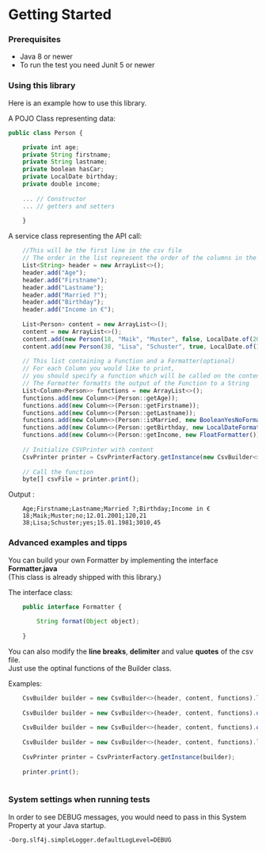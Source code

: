 # Getting Started


### Prerequisites

 - Java 8 or newer
 - To run the test you need Junit 5 or newer

### Using this library

Here is an example how to use this library.


A POJO Class representing data:

```javascript
public class Person {

	private int age;
	private String firstname;
	private String lastname;
	private boolean hasCar;
	private LocalDate birthday;
	private double income;
	
	... // Constructor
	... // getters and setters
	
	}
```
 
A service class representing the API call: 
 
```javascript
	//This will be the first line in the csv file
	// The order in the list represent the order of the columns in the file
	List<String> header = new ArrayList<>();
	header.add("Age");
	header.add("Firstname");
	header.add("Lastname");
	header.add("Married ?");
	header.add("Birthday");
	header.add("Income in €");
	
	List<Person> content = new ArrayList<>();
	content = new ArrayList<>();
	content.add(new Person(18, "Maik", "Muster", false, LocalDate.of(2001, 1, 12), 120.21));
	content.add(new Person(38, "Lisa", "Schuster", true, LocalDate.of(1981, 1, 15), 3010.45));
	
	// This list containing a Function and a Formatter(optional)
	// For each Column you would like to print,
	// you should specify a function which will be called on the content
	// The Formatter formatts the output of the Function to a String
	List<Column<Person>> functions = new ArrayList<>();
	functions.add(new Column<>(Person::getAge));
	functions.add(new Column<>(Person::getFirstname));
	functions.add(new Column<>(Person::getLastname));
	functions.add(new Column<>(Person::isMarried, new BooleanYesNoFormatter()));
	functions.add(new Column<>(Person::getBirthday, new LocalDateFormatter("dd.MM.yyyy")));
	functions.add(new Column<>(Person::getIncome, new FloatFormatter()));
	
	// Initialize CSVPrinter with content
	CsvPrinter printer = CsvPrinterFactory.getInstance(new CsvBuilder<>(header, content, functions));
	
	// Call the function 
	byte[] csvFile = printer.print();
```

Output :

```
	Age;Firstname;Lastname;Married ?;Birthday;Income in €
	18;Maik;Muster;no;12.01.2001;120,21
	38;Lisa;Schuster;yes;15.01.1981;3010,45
```


### Advanced examples and tipps

You can build your own Formatter by implementing the interface **Formatter.java**   
(This class is already shipped with this library.)

The interface class:

```javascript
	public interface Formatter {
	
		String format(Object object);
	
	}
```

You can also modify the **line breaks**, **delimiter** and value **quotes** of the csv file.  
Just use the optinal functions of the Builder class.

Examples:

```javascript
	CsvBuilder builder = new CsvBuilder<>(header, content, functions).lineBreak("\r\n");
	
	CsvBuilder builder = new CsvBuilder<>(header, content, functions).delimiter(":");
	
	CsvBuilder builder = new CsvBuilder<>(header, content, functions).quote("\"");
	
	CsvBuilder builder = new CsvBuilder<>(header, content, functions).lineBreak("\r\n").delimiter(":").quote("\"")
	
	CsvPrinter printer = CsvPrinterFactory.getInstance(builder);
	
	printer.print();
	
```

### System settings when running tests
In order to see DEBUG messages, you would need to pass in this System Property at your Java startup.

```
-Dorg.slf4j.simpleLogger.defaultLogLevel=DEBUG
```